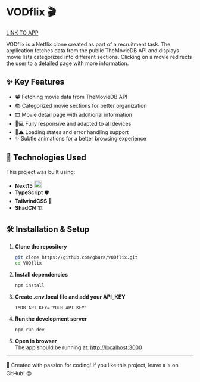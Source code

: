 # VODflix 🎬

[LINK TO APP](https://vodflix.vercel.app/)

VODflix is a Netflix clone created as part of a recruitment task. The application fetches data from the public TheMovieDB API and displays movie lists categorized into different sections. Clicking on a movie redirects the user to a detailed page with more information.

## ✨ Key Features

- 📽️ Fetching movie data from TheMovieDB API
- 📚 Categorized movie sections for better organization
- 🎞️ Movie detail page with additional information
- 📱💻 Fully responsive and adapted to all devices
- 🔄⚠️ Loading states and error handling support
- ✨ Subtle animations for a better browsing experience

## 🚀 Technologies Used

This project was built using:

- **Next15** <img src="https://assets.vercel.com/image/upload/v1662130559/nextjs/Icon_dark_background.png" height="20" />
- **TypeScript** 🛡️
- **TailwindCSS** 🎨
- **ShadCN** 🏗️

## 🛠️ Installation & Setup

1. **Clone the repository**

   ```bash
   git clone https://github.com/gbura/VODflix.git
   cd VODflix
   ```

2. **Install dependencies**

   ```bash
   npm install
   ```

3. **Create .env.local file and add your API_KEY**

    ```
    TMDB_API_KEY='YOUR_API_KEY'
    ```

4. **Run the development server**

   ```bash
   npm run dev
   ```

5. **Open in browser**  
   The app should be running at: [http://localhost:3000](http://localhost:3000)

---

🎥 Created with passion for coding! If you like this project, leave a ⭐ on GitHub! 😊
